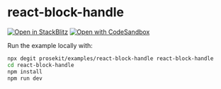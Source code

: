# react-block-handle

[![Open in StackBlitz](https://developer.stackblitz.com/img/open_in_stackblitz.svg)](https://stackblitz.com/github/prosekit/examples/tree/master/react-block-handle)
[![Open with CodeSandbox](https://assets.codesandbox.io/github/button-edit-lime.svg)](https://codesandbox.io/p/sandbox/github/prosekit/examples/tree/master/react-block-handle)

Run the example locally with:

```bash
npx degit prosekit/examples/react-block-handle react-block-handle
cd react-block-handle
npm install
npm run dev
```
